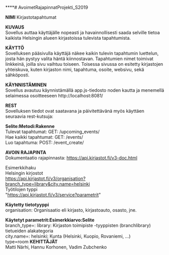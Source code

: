 \*\*\*\*# AvoimetRajapinnatProjekti_S2019

**NIMI**
Kirjastotapahtumat

**KUVAUS** <br>
Sovellus auttaa käyttäjälle nopeasti ja havainnollisesti saada selville tietoa kaikista Helsingin alueen kirjastoissa tulevista tapahtumista.

**KÄYTTÖ** <br>
Sovelluksen pääsivulla käyttäjä näkee kaikin tulevin tapahtumin luettelun, josta hän pystyy valita häntä kiinnostavan. Tapahtumien nimet toimivat linkkeinä, joilla sivu vaihtuu toiseen.
Toisessa sivussa on esitetty kirjastojen yhteiskuva, kuten kirjaston nimi, tapahtuma, osoite, websivu, sekä sähköposti.

**KÄYNNISTÄMINEN** <br>
Sovellus avautuu käynnistämällä app.js-tiedosto noden kautta ja menemellä selaimessa osoitteeseen http://localhost:8081/

**REST** <br>
Sovelluksen tiedot ovat saatavana ja päivitettävänä myös käyttäen seuraavia rest-kutsuja:

**Selite:Metodi:Rakenne** <br>
Tulevat tapahtumat: GET: /upcoming_events/ <br>
Hae kaikki tapahtumat: GET: /events/ <br>
Luo tapahtuma: POST: /event_create/ <br>

**AVOIN RAJAPINTA** <br>
Dokumentaatio rajapinnasta: https://api.kirjastot.fi/v3-doc.html

Esimerkkihaku <br>
Helsingin kirjostot <br>
https://api.kirjastot.fi/v3/organisation?branch_type=library&city.name=helsinki
<br>
Työtilojen typpi <br>
"https://api.kirjastot.fi/v3/service?parametrit"

**Käytetty tietotyyppi**<br>
organisation: Organisaatio eli kirjasto, kirjastoauto, osasto, jne.

**Käytetyt parametrit:Esimerkkiarvo:Selite** <br>
branch_type=: library: Kirjaston toimipiste -tyyppisten (branchlibrary) tietueiden alakategoria <br>
city.name=: helsinki: Kunta (Helsinki, Kuopio, Rovaniemi, ...)<br>
type=room
**KEHITTÄJÄT** <br>
Matti Närhi, Hannu Korhonen, Vadim Zubchenko
